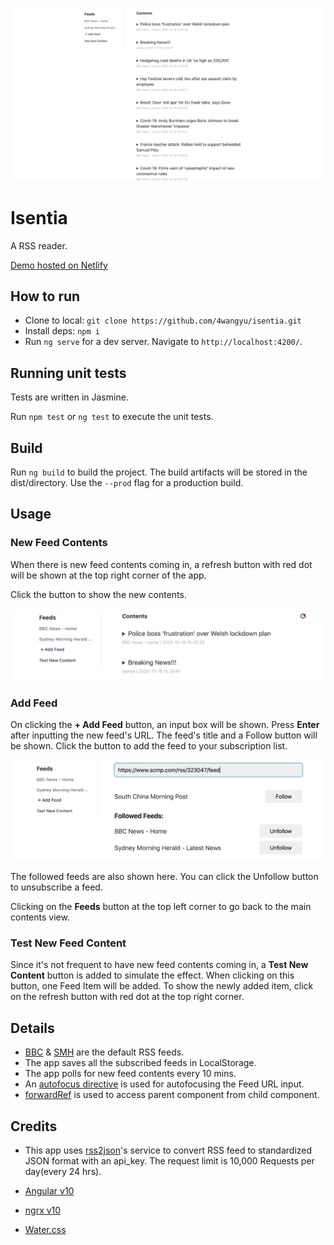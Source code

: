 ![Screenshot](imgs/homepage.png)

# Isentia

A RSS reader.

[Demo hosted on Netlify](https://isentia.netlify.app/)

## How to run

- Clone to local: `git clone https://github.com/4wangyu/isentia.git`
- Install deps: `npm i`
- Run `ng serve` for a dev server. Navigate to `http://localhost:4200/`.

## Running unit tests

Tests are written in Jasmine.

Run `npm test` or `ng test` to execute the unit tests.

## Build

Run `ng build` to build the project. The build artifacts will be stored in the dist/directory. Use the `--prod` flag for a production build.

## Usage

### New Feed Contents

When there is new feed contents coming in, a refresh button with red dot will be shown at the top right corner of the app.

Click the button to show the new contents.

![new feeds](imgs/new-feeds.png)

### Add Feed

On clicking the **+ Add Feed** button, an input box will be shown. Press **Enter** after inputting the new feed's URL. The feed's title and a Follow button will be shown. Click the button to add the feed to your subscription list.

![add feed](imgs/add-feed.png)

The followed feeds are also shown here. You can click the Unfollow button to unsubscribe a feed.

Clicking on the **Feeds** button at the top left corner to go back to the main contents view.

### Test New Feed Content

Since it's not frequent to have new feed contents coming in, a **Test New Content** button is added to simulate the effect. When clicking on this button, one Feed Item will be added. To show the newly added item, click on the refresh button with red dot at the top right corner.

## Details

- [BBC](http://feeds.bbci.co.uk/news/rss.xml) & [SMH](https://www.smh.com.au/rss/feed.xml) are the default RSS feeds.
- The app saves all the subscribed feeds in LocalStorage.
- The app polls for new feed contents every 10 mins.
- An [autofocus directive](https://github.com/4wangyu/isentia/blob/master/src/app/directives/autofocus.directive.ts) is used for autofocusing the Feed URL input.
- [forwardRef](https://github.com/4wangyu/isentia/blob/master/src/app/components/feeds/feeds.component.ts) is used to access parent component from child component.

## Credits

- This app uses [rss2json](https://rss2json.com/)'s service to convert RSS feed to standardized JSON format with an api_key. The request limit is 10,000 Requests per day(every 24 hrs).

- [Angular v10](https://github.com/angular)
- [ngrx v10](https://github.com/ngrx)
- [Water.css](https://github.com/kognise/water.css)
